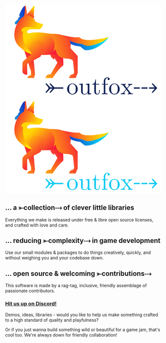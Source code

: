 

![logo, a fox in neon colors looking right, in the direction of the word outfox with a fletched arrow through it](outfox-lightmode.svg#gh-light-mode-only) ![logo, a fox in neon colors looking right, in the direction of the word outfox with a fletched arrow through it](outfox-darkmode.svg#gh-dark-mode-only)


## ... a ⤜collection⤏ of clever little libraries

Everything we make is released under free & libre open source licenses, and crafted with love and care.

## ... reducing ⤜complexity⤏ in game development

Use our small modules & packages to do things creatively, quickly, and without weighing you and your codebase down.

## ... open source & welcoming ⤜contributions⤏

This software is made by a rag-tag, inclusive, friendly assemblage of passionate contributors. 

### [Hit us up on Discord!](https://discord.gg/3SF4gWhANS)

Demos, ideas, libraries - would you like to help us make something crafted to a high standard of quality and playfulness?

Or if you just wanna build something wild or beautiful for a game jam, that's cool too. We're always down for friendly collaboration!


